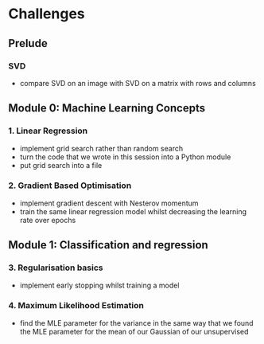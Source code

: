 # Challenges

## Prelude

### SVD
- compare SVD on an image with SVD on a matrix with rows and columns

## Module 0: Machine Learning Concepts

### 1. Linear Regression

- implement grid search rather than random search
- turn the code that we wrote in this session into a Python module
- put grid search into a file

### 2. Gradient Based Optimisation

- implement gradient descent with Nesterov momentum
- train the same linear regression model whilst decreasing the learning rate over epochs

## Module 1: Classification and regression

### 3. Regularisation basics

- implement early stopping whilst training a model

### 4. Maximum Likelihood Estimation

- find the MLE parameter for the variance in the same way that we found the MLE parameter for the mean of our Gaussian of our unsupervised

